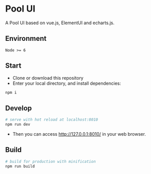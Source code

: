 # Pool UI

A Pool UI based on vue.js, ElementUI and echarts.js.

## Environment

`Node >= 6`

## Start

 - Clone or download this repository
 - Enter your local directory, and install dependencies:

``` bash
npm i
```

## Develop

``` bash
# serve with hot reload at localhost:8010
npm run dev
```
 - Then you can access http://127.0.0.1:8010/ in your web browser.

## Build

``` bash
# build for production with minification
npm run build
```

